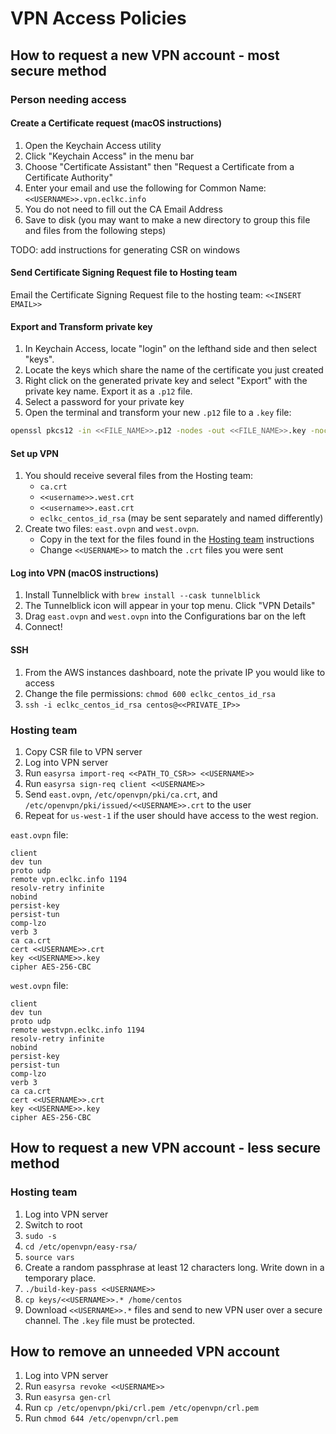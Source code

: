 # VPN Access Policies

## How to request a new VPN account - most secure method

### Person needing access

#### Create a Certificate request (macOS instructions)

1. Open the Keychain Access utility
1. Click "Keychain Access" in the menu bar
1. Choose "Certificate Assistant" then "Request a Certificate from a Certificate Authority"
1. Enter your email and use the following for Common Name: `<<USERNAME>>.vpn.eclkc.info`
1. You do not need to fill out the CA Email Address
1. Save to disk (you may want to make a new directory to group this file and files from the following steps)

TODO: add instructions for generating CSR on windows

#### Send Certificate Signing Request file to Hosting team

Email the Certificate Signing Request file to the hosting team: `<<INSERT EMAIL>>`

#### Export and Transform private key

1. In Keychain Access, locate "login" on the lefthand side and then select "keys".
1. Locate the keys which share the name of the certificate you just created
1. Right click on the generated private key and select "Export" with the private key name. Export it as a `.p12` file.
1. Select a password for your private key
1. Open the terminal and transform your new `.p12` file to a `.key` file:

```bash
openssl pkcs12 -in <<FILE_NAME>>.p12 -nodes -out <<FILE_NAME>>.key -nocerts
```

#### Set up VPN

1. You should receive several files from the Hosting team:
    - `ca.crt`
    - `<<username>>.west.crt`
    - `<<username>>.east.crt`
    - `eclkc_centos_id_rsa` (may be sent separately and named differently)
1. Create two files: `east.ovpn` and `west.ovpn`.
    - Copy in the text for the files found in the [Hosting team](#hosting-team) instructions
    - Change `<<USERNAME>>` to match the `.crt` files you were sent

#### Log into VPN (macOS instructions)

1. Install Tunnelblick with `brew install --cask tunnelblick`
1. The Tunnelblick icon will appear in your top menu. Click "VPN Details"
1. Drag `east.ovpn` and `west.ovpn` into the Configurations bar on the left
1. Connect!

#### SSH

1. From the AWS instances dashboard, note the private IP you would like to access
1. Change the file permissions: `chmod 600 eclkc_centos_id_rsa`
1. `ssh -i eclkc_centos_id_rsa centos@<<PRIVATE_IP>>`

### Hosting team

1. Copy CSR file to VPN server
1. Log into VPN server
1. Run `easyrsa import-req <<PATH_TO_CSR>> <<USERNAME>>`
1. Run `easyrsa sign-req client <<USERNAME>>`
1. Send `east.ovpn`, `/etc/openvpn/pki/ca.crt`, and `/etc/openvpn/pki/issued/<<USERNAME>>.crt` to the user
1. Repeat for `us-west-1` if the user should have access to the west region.

`east.ovpn` file:

```
client
dev tun
proto udp
remote vpn.eclkc.info 1194
resolv-retry infinite
nobind
persist-key
persist-tun
comp-lzo
verb 3
ca ca.crt
cert <<USERNAME>>.crt
key <<USERNAME>>.key
cipher AES-256-CBC
```

`west.ovpn` file:

```
client
dev tun
proto udp
remote westvpn.eclkc.info 1194
resolv-retry infinite
nobind
persist-key
persist-tun
comp-lzo
verb 3
ca ca.crt
cert <<USERNAME>>.crt
key <<USERNAME>>.key
cipher AES-256-CBC
```

## How to request a new VPN account - less secure method

### Hosting team

1. Log into VPN server
1. Switch to root
1. `sudo -s`
1. `cd /etc/openvpn/easy-rsa/`
1. `source vars`
1. Create a random passphrase at least 12 characters long. Write down in a temporary place.
1. `./build-key-pass <<USERNAME>>`
1. `cp keys/<<USERNAME>>.* /home/centos`
1. Download `<<USERNAME>>.*` files and send to new VPN user over a secure channel. The `.key` file must be protected.


## How to remove an unneeded VPN account

1. Log into VPN server
1. Run `easyrsa revoke <<USERNAME>>`
1. Run `easyrsa gen-crl`
1. Run `cp /etc/openvpn/pki/crl.pem /etc/openvpn/crl.pem`
1. Run `chmod 644 /etc/openvpn/crl.pem`

